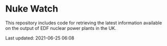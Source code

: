 # Nuke Watch

This repository includes code for retrieving the latest information available on the output of EDF nuclear power plants in the UK.

Last updated: 2021-06-25 06:08